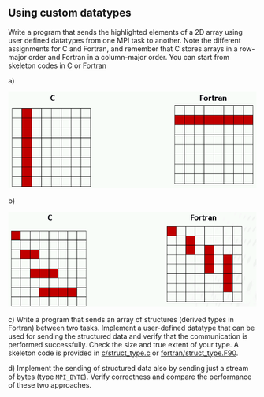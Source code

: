 ## Using custom datatypes 

Write a program that sends the highlighted elements of a 2D array
using user defined datatypes from one MPI task to another. Note the
different assignments for C and Fortran, and remember that C stores
arrays in a row-major order and Fortran in a column-major order. You can
start from skeleton codes in [C](./c) or [Fortran](./fortran)

a) 

![](img/vector.png)

b)

![](img/indexed.png)

c) Write a program that sends an array of structures (derived types in
Fortran) between two tasks. Implement a user-defined datatype that can
be used for sending the structured data and verify that the
communication is performed successfully. Check the size and true
extent of your type. A skeleton code is provided in
[c/struct_type.c](c/struct_type.c) or
[fortran/struct_type.F90](fortran/struct_type.F90).

d) Implement the sending of structured data also by sending just a
stream of bytes (type `MPI_BYTE`). Verify correctness and compare the
performance of these two approaches.

